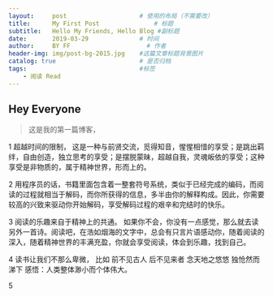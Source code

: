 ```yaml
---
layout:     post                    # 使用的布局（不需要改）
title:      My First Post               # 标题 
subtitle:   Hello My Friends, Hello Blog #副标题
date:       2019-03-29              # 时间
author:     BY FF                     # 作者
header-img: img/post-bg-2015.jpg    #这篇文章标题背景图片
catalog: true                       # 是否归档
tags:                               #标签
    - 阅读 Read
---
```


## Hey Everyone
>这是我的第一篇博客， 

1 超越时间的限制， 这是一种与前贤交流，觅得知音，惺惺相惜的享受；是跳出羁绊，自由创造，独立思考的享受；是摆脱蒙昧，超越自我，灵魂皈依的享受；这种享受是非物质的，属于精神世界，形而上的。

2 用程序员的话，书籍里面包含着一整套符号系统，类似于已经完成的编码，而阅读的过程就相当于解码，而你所获得的信息，多半由你的解释构成。因此，你需要较高的兴致来驱动你开始解码，享受解码过程的艰辛和完结时的快乐。

3 阅读的乐趣来自于精神上的共通。 如果你不会，你没有一点感觉，那么就去读另外一首诗。阅读吧，在浩如烟海的文字中，总会有只言片语感动你，随着阅读的深入，随着精神世界的丰满充盈，你就会享受阅读，体会到乐趣，找到自己。

4 读书让我们不那么卑微， 比如 前不见古人 后不见来者 念天地之悠悠 独怆然而涕下 感悟：人类整体渺小而个体伟大。

5
